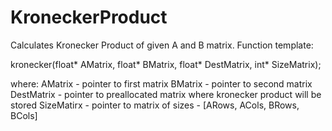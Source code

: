 # KroneckerProduct
Calculates Kronecker Product of given A and B matrix. Function template:

kronecker(float* AMatrix, float* BMatrix, float* DestMatrix, int* SizeMatrix);

where: 
AMatrix - pointer to first matrix
BMatrix - pointer to second matrix
DestMatrix - pointer to preallocated matrix where kronecker product will be stored 
SizeMatirx - pointer to matrix of sizes - [ARows, ACols, BRows, BCols]

